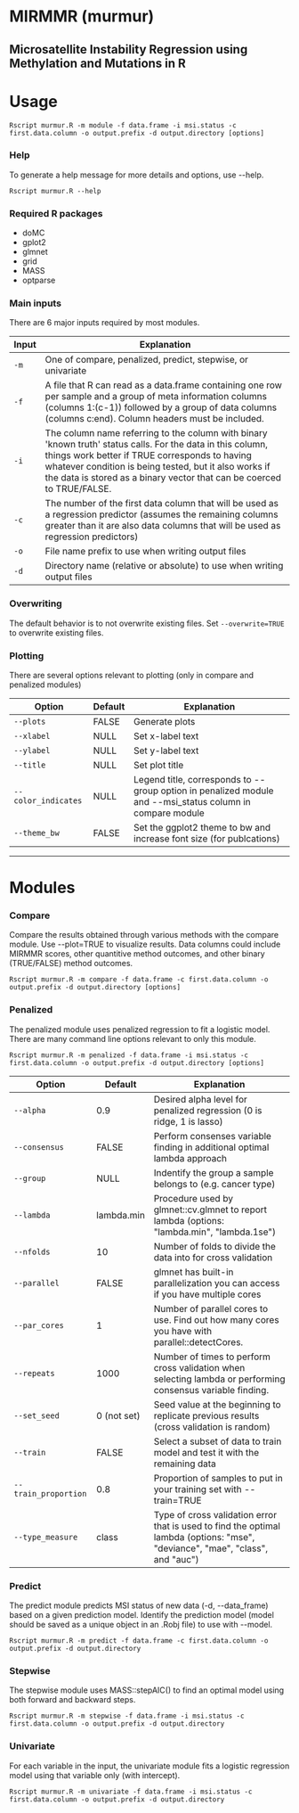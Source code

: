 # MIRMMR (murmur)
Microsatellite Instability Regression using Methylation and Mutations in R
---
# Usage
```
Rscript murmur.R -m module -f data.frame -i msi.status -c first.data.column -o output.prefix -d output.directory [options]
```

### Help 
To generate a help message for more details and options, use --help.
```
Rscript murmur.R --help
``` 

### Required R packages 

+ doMC
+ gplot2
+ glmnet
+ grid
+ MASS
+ optparse 

### Main inputs
There are 6 major inputs required by most modules.

| Input | Explanation |
| --- | --- |
| `-m` | One of compare, penalized, predict, stepwise, or univariate |
| `-f` | A file that R can read as a data.frame containing one row per sample and a group of meta information columns (columns 1:(c-1)) followed by a group of data columns (columns c:end). Column headers must be included. |
| `-i` | The column name referring to the column with binary 'known truth' status calls. For the data in this column, things work better if TRUE corresponds to having whatever condition is being tested, but it also works if the data is stored as a binary vector that can be coerced to TRUE/FALSE. |
| `-c` | The number of the first data column that will be used as a regression predictor (assumes the remaining columns greater than it are also data columns that will be used as regression predictors) | 
| `-o` | File name prefix to use when writing output files |
| `-d` | Directory name (relative or absolute) to use when writing output files |

### Overwriting
The default behavior is to not overwrite existing files. Set `--overwrite=TRUE` to overwrite existing files.

### Plotting
There are several options relevant to plotting (only in compare and penalized modules)

| Option | Default | Explanation |
| --- | --- | --- |
| `--plots` | FALSE | Generate plots |
| `--xlabel` | NULL | Set x-label text |
| `--ylabel` | NULL | Set y-label text |
| `--title` | NULL | Set plot title |
| `--color_indicates` | NULL | Legend title, corresponds to --group option in penalized module and --msi_status column in compare module |
| `--theme_bw` | FALSE | Set the ggplot2 theme to bw and increase font size (for publcations) |

---
# Modules
### Compare
Compare the results obtained through various methods with the compare module. Use --plot=TRUE to visualize results. Data columns could include MIRMMR scores, other quantitive method outcomes, and other binary (TRUE/FALSE) method outcomes.
```
Rscript murmur.R -m compare -f data.frame -c first.data.column -o output.prefix -d output.directory [options]
```
### Penalized
The penalized module uses penalized regression to fit a logistic model. There are many command line options relevant to only this module.

```
Rscript murmur.R -m penalized -f data.frame -i msi.status -c first.data.column -o output.prefix -d output.directory [options]
```

| Option | Default | Explanation |
| --- | --- | --- |
| `--alpha` | 0.9 | Desired alpha level for penalized regression (0 is ridge, 1 is lasso) |
| `--consensus` | FALSE | Perform consenses variable finding in additional optimal lambda approach |
| `--group` | NULL | Indentify the group a sample belongs to (e.g. cancer type) |
| `--lambda` | lambda.min | Procedure used by glmnet::cv.glmnet to report lambda (options: "lambda.min", "lambda.1se") |
| `--nfolds` | 10 | Number of folds to divide the data into for cross validation | 
| `--parallel` | FALSE | glmnet has built-in parallelization you can access if you have multiple cores | 
| `--par_cores` | 1 | Number of parallel cores to use. Find out how many cores you have with parallel::detectCores. |
| `--repeats` | 1000 | Number of times to perform cross validation when selecting lambda or performing consensus variable finding. |
| `--set_seed` | 0 (not set) | Seed value at the beginning to replicate previous results (cross validation is random) |
| `--train` | FALSE | Select a subset of data to train model and test it with the remaining data | 
| `--train_proportion` | 0.8 | Proportion of samples to put in your training set with --train=TRUE |
| `--type_measure` | class | Type of cross validation error that is used to find the optimal lambda (options: "mse", "deviance", "mae", "class", and "auc") |

### Predict
The predict module predicts MSI status of new data (-d, --data_frame) based on a given prediction model. Identify the prediction model (model should be saved as a unique object in an .Robj file) to use with --model.
```
Rscript murmur.R -m predict -f data.frame -c first.data.column -o output.prefix -d output.directory
```

### Stepwise
The stepwise module uses MASS::stepAIC() to find an optimal model using both forward and backward steps. 

```
Rscript murmur.R -m stepwise -f data.frame -i msi.status -c first.data.column -o output.prefix -d output.directory
```

### Univariate
For each variable in the input, the univariate module fits a logistic regression model using that variable only (with intercept). 
```
Rscript murmur.R -m univariate -f data.frame -i msi.status -c first.data.column -o output.prefix -d output.directory
```
